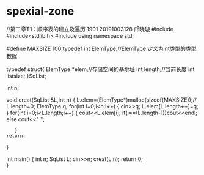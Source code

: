 # spexial-zone
//第二章T1：顺序表的建立及遍历   1901  20191003128  邝晓璇 
#include<iostream>
#include<stdlib.h>
#include<algorithm>
using namespace std;


#define MAXSIZE 100
typedef int ElemType;//ElemType 定义为int类型的类型数据 

typedef struct{
	ElemType *elem;//存储空间的基地址 
	int length;//当前长度 
	int listsize;
}SqList;

int n;

void creat(SqList &L,int n)
{
	L.elem=(ElemType*)malloc(sizeof(MAXSIZE));//
	L.length=0;
	ElemType q;
	for(int i=0;i<n;i++)
	{
		cin>>q;
		L.elem[L.length++]=q;
	} 
	for(int i=0;i<L.length;i++)
	   {
	   cout<<L.elem[i];
	   if(i==(L.length-1))cout<<endl;
	   else cout<<" ";
	 
	   }
	return;
}

int main()
{
	int n;
	SqList L;
	cin>>n;
	creat(L,n);
	return 0;	
} 
